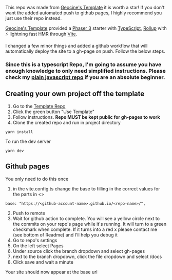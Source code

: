 This repo was made from [Geocine's Template](https://github.com/geocine/phaser3-rollup-typescript) it is worth a star! If you don't want the added automated push to github pages, I highly recommend you just use their repo instead.

[Geocine's Template](https://github.com/geocine/phaser3-rollup-typescript) provided a [Phaser 3](https://github.com/photonstorm/phaser) starter with [TypeScript](https://www.typescriptlang.org/), [Rollup](https://rollupjs.org) with ⚡️ lightning fast HMR through [Vite](https://vitejs.dev/).

I changed a few minor things and added a github workflow that will automatically deploy
the site to a gh-page on push. Follow the below steps.

### Since this is a typescript Repo, I'm going to assume you have enough knowledge to only need simplified instructions. Please check my [plain javascript repo](https://)  if you are an absolute beginner.

## Creating your own project off the template
1. Go to the [Template Repo](https://github.com/CKillen/phaser-template)
2. Click the green button "Use Template"
3. Follow instructions. <b>Repo MUST be kept public for gh-pages to work</b>
5. Clone the created repo and run in project directory
```
yarn install
```
To run the dev server
```
yarn dev
```
## Github pages
You only need to do this once
1. in the vite.config.ts change the base to filling in the correct values for the parts in <> 
```
base: "https://<github-account-name>.github.io/<repo-name>/",
```
2. Push to remote
3. Wait for github action to complete. You will see a yellow circle next to the commits on your repo's page while it's running. It will turn to a green checkmark when complete. If it turns into a red x please contact me (see bottom of Readme) and I'll help you debug it  
4. Go to repo's settings
5. On the left select Pages
6. Under source click the branch dropdown and select gh-pages
7. next to the branch dropdown, click the file dropdown and select /docs
8. Click save and wait a minute

Your site should now appear at the base url